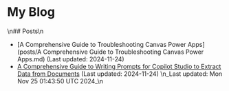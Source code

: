 # My Blog
\n## Posts\n
- [A Comprehensive Guide to Troubleshooting Canvas Power Apps](posts/A Comprehensive Guide to Troubleshooting Canvas Power Apps.md) (Last updated: 2024-11-24)
- [A Comprehensive Guide to Writing Prompts for Copilot Studio to Extract Data from Documents](posts/PromptingForCopilotStudio.md) (Last updated: 2024-11-24)
\n_Last updated: Mon Nov 25 01:43:50 UTC 2024_\n
